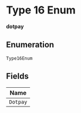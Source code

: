 
# Type 16 Enum

**dotpay**

## Enumeration

`Type16Enum`

## Fields

| Name |
|  --- |
| `Dotpay` |

